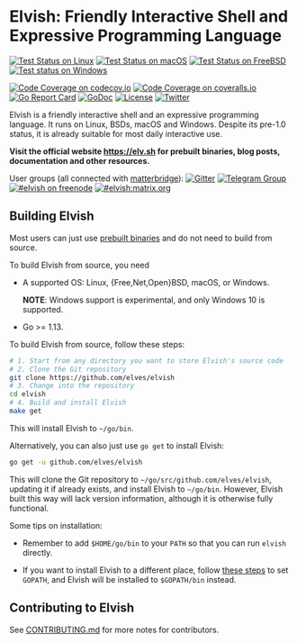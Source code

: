 # Elvish: Friendly Interactive Shell and Expressive Programming Language

[![Test Status on Linux](https://img.shields.io/cirrus/github/elves/elvish?logo=Cirrus%20CI&label=Linux&task=Test%20on%20Linux)](https://cirrus-ci.com/github/elves/elvish)
[![Test Status on macOS](https://img.shields.io/cirrus/github/elves/elvish?logo=Cirrus%20CI&label=macOS&task=Test%20on%20macOS)](https://cirrus-ci.com/github/elves/elvish)
[![Test Status on FreeBSD](https://img.shields.io/cirrus/github/elves/elvish?logo=Cirrus%20CI&label=FreeBSD&task=Test%20on%20FreeBSD)](https://cirrus-ci.com/github/elves/elvish)
[![Test status on Windows](https://img.shields.io/appveyor/ci/xiaq/elvish.svg?logo=AppVeyor&label=Windows)](https://ci.appveyor.com/project/xiaq/elvish)

[![Code Coverage on codecov.io](https://img.shields.io/codecov/c/github/elves/elvish.svg?label=codecov)](https://codecov.io/gh/elves/elvish)
[![Code Coverage on coveralls.io](https://img.shields.io/coveralls/github/elves/elvish.svg?label=coveralls)](https://coveralls.io/github/elves/elvish)
[![Go Report Card](https://goreportcard.com/badge/github.com/elves/elvish)](https://goreportcard.com/report/github.com/elves/elvish)
[![GoDoc](https://img.shields.io/badge/godoc-api-blue.svg)](https://godoc.elv.sh)
[![License](https://img.shields.io/badge/BSD-2--clause-blue.svg)](https://github.com/elves/elvish/blob/master/LICENSE)
[![Twitter](https://img.shields.io/twitter/url/http/shields.io.svg?style=social)](https://twitter.com/RealElvishShell)

Elvish is a friendly interactive shell and an expressive programming language.
It runs on Linux, BSDs, macOS and Windows. Despite its pre-1.0 status, it is
already suitable for most daily interactive use.

**Visit the official website https://elv.sh for prebuilt binaries, blog posts,
documentation and other resources.**

User groups (all connected with
[matterbridge](https://github.com/42wim/matterbridge/)):
[![Gitter](https://img.shields.io/badge/gitter-elves/elvish-blue.svg?logo=gitter-white)](https://gitter.im/elves/elvish)
[![Telegram Group](https://img.shields.io/badge/telegram-@elvish-blue.svg)](https://telegram.me/elvish)
[![#elvish on freenode](https://img.shields.io/badge/freenode-%23elvish-blue.svg)](https://webchat.freenode.net/?channels=elvish)
[![#elvish:matrix.org](https://img.shields.io/badge/matrix-%23elvish:matrix.org-blue.svg)](https://matrix.to/#/#elvish:matrix.org)

## Building Elvish

Most users can just use [prebuilt binaries](https://elv.sh/get/) and do not need
to build from source.

To build Elvish from source, you need

-   A supported OS: Linux, {Free,Net,Open}BSD, macOS, or Windows.

    **NOTE**: Windows support is experimental, and only Windows 10 is supported.

-   Go >= 1.13.

To build Elvish from source, follow these steps:

```sh
# 1. Start from any directory you want to store Elvish's source code
# 2. Clone the Git repository
git clone https://github.com/elves/elvish
# 3. Change into the repository
cd elvish
# 4. Build and install Elvish
make get
```

This will install Elvish to `~/go/bin`.

Alternatively, you can also just use `go get` to install Elvish:

```sh
go get -u github.com/elves/elvish
```

This will clone the Git repository to `~/go/src/github.com/elves/elvish`,
updating it if already exists, and install Elvish to `~/go/bin`. However, Elvish
built this way will lack version information, although it is otherwise fully
functional.

Some tips on installation:

-   Remember to add `$HOME/go/bin` to your `PATH` so that you can run `elvish`
    directly.

-   If you want to install Elvish to a different place, follow
    [these steps](https://github.com/golang/go/wiki/SettingGOPATH) to set
    `GOPATH`, and Elvish will be installed to `$GOPATH/bin` instead.

## Contributing to Elvish

See [CONTRIBUTING.md](CONTRIBUTING.md) for more notes for contributors.
